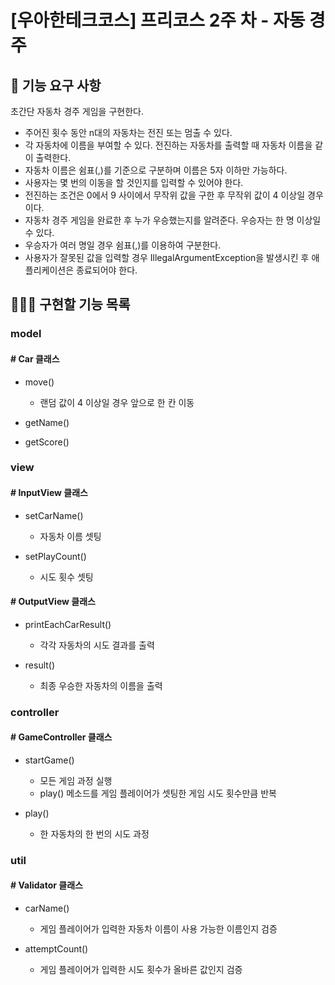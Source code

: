 # [우아한테크코스] 프리코스 2주 차 - 자동 경주

## 🚀 기능 요구 사항

초간단 자동차 경주 게임을 구현한다.

- 주어진 횟수 동안 n대의 자동차는 전진 또는 멈출 수 있다.
- 각 자동차에 이름을 부여할 수 있다. 전진하는 자동차를 출력할 때 자동차 이름을 같이 출력한다.
- 자동차 이름은 쉼표(,)를 기준으로 구분하며 이름은 5자 이하만 가능하다.
- 사용자는 몇 번의 이동을 할 것인지를 입력할 수 있어야 한다.
- 전진하는 조건은 0에서 9 사이에서 무작위 값을 구한 후 무작위 값이 4 이상일 경우이다.
- 자동차 경주 게임을 완료한 후 누가 우승했는지를 알려준다. 우승자는 한 명 이상일 수 있다.
- 우승자가 여러 명일 경우 쉼표(,)를 이용하여 구분한다.
- 사용자가 잘못된 값을 입력할 경우 IllegalArgumentException을 발생시킨 후 애플리케이션은 종료되어야 한다.

## 👩🏻‍💻 구현할 기능 목록

### model
#### # Car 클래스
- move()
  - 랜덤 값이 4 이상일 경우 앞으로 한 칸 이동


- getName()


- getScore()


### view
#### # InputView 클래스
- setCarName()
  - 자동차 이름 셋팅


- setPlayCount()
  - 시도 횟수 셋팅


#### # OutputView 클래스
- printEachCarResult()
  - 각각 자동차의 시도 결과를 출력


- result()
  - 최종 우승한 자동차의 이름을 출력

  
### controller
#### # GameController 클래스
- startGame()
  - 모든 게임 과정 실행
  - play() 메소드를 게임 플레이어가 셋팅한 게임 시도 횟수만큼 반복


- play()
  - 한 자동차의 한 번의 시도 과정


### util
#### # Validator 클래스
- carName()
  - 게임 플레이어가 입력한 자동차 이름이 사용 가능한 이름인지 검증


- attemptCount()
  - 게임 플레이어가 입력한 시도 횟수가 올바른 값인지 검증